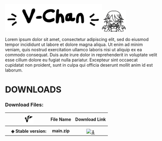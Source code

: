 
<img src="https://raw.githubusercontent.com/reichsacht-alt/V-Chan-2.1/refs/heads/main/img/ui/logo.svg" style="width:20rem;"><img src="https://raw.githubusercontent.com/reichsacht-alt/V-Chan-2.1/refs/heads/main/img/ui/v-chan2.png" style="width:5rem;">

<p>Lorem ipsum dolor sit amet, consectetur adipiscing elit, sed do eiusmod tempor incididunt ut labore et dolore magna aliqua. Ut enim ad minim veniam, quis nostrud exercitation ullamco laboris nisi ut aliquip ex ea commodo consequat. Duis aute irure dolor in reprehenderit in voluptate velit esse cillum dolore eu fugiat nulla pariatur. Excepteur sint occaecat cupidatat non proident, sunt in culpa qui officia deserunt mollit anim id est laborum.</p>

# DOWNLOADS
<h3>Download Files:</h3>

<table>
  <tr>
    <th>
      ㅤ<img src="https://raw.githubusercontent.com/reichsacht-alt/V-Chan-2.1/refs/heads/main/img/ui/V-black.svg" style="width:2rem;">
    </th>
    <th>
      File Name
    </th>
    <th>
      Download Link
    </th>
  </tr>
  <tr>
    <th>
      ㅤ◈ <b>Stable version:</b>
    </th>
    <th>
      main.zip
    </th>
    <th>
      <a href="https://github.com/reichsacht-alt/V-chan-2.1/archive/refs/heads/main.zip"><img src="https://github.com/sdmatayoshi/V-chan/assets/106670145/ce129379-faeb-48fa-98a5-0769f39e12db" style="width:1rem;margin-top:5px"><u>⇩</u></a>
    </th>
  </tr>
</table>
<!--Here's a sentence with a footnote. [^1]
[^1]: This is the footnote.
# V-CHAN PROJECT (v2.1)

-->
